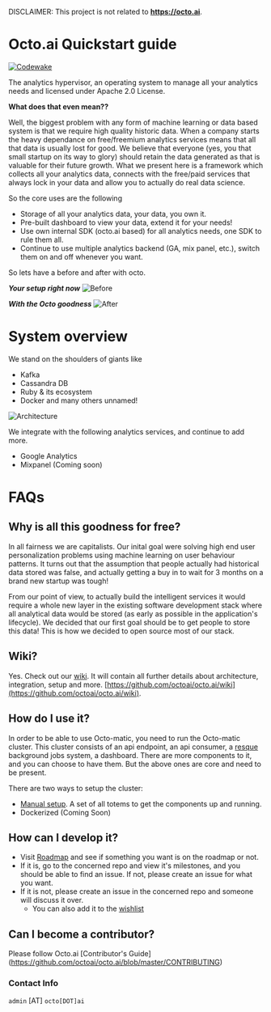 DISCLAIMER: This project is not related to **https://octo.ai**. 

# Octo.ai Quickstart guide
[![Codewake](https://www.codewake.com/badges/ask_question.svg)](https://www.codewake.com/p/octo-ai)

The analytics hypervisor, an operating system to manage all your analytics needs and licensed under Apache 2.0 License.

**What does that even mean??**

Well, the biggest problem with any form of machine learning or data based system is that we require high quality historic data. When a company starts the heavy dependance on free/freemium analytics services means that all that data is usually lost for good. We believe that everyone (yes, you that small startup on its way to glory) should retain the data generated as that is valuable for their future growth. What we present here is a framework which collects all your analytics data, connects with the free/paid services that always lock in your data and allow you to actually do real data science. 

So the core uses are the following 
- Storage of all your analytics data, your data, you own it. 
- Pre-built dashboard to view your data, extend it for your needs! 
- Use own internal SDK (octo.ai based) for all analytics needs, one SDK to rule them all. 
- Continue to use multiple analytics backend (GA, mix panel, etc.), switch them on and off whenever you want. 

So lets have a before and after with octo. 

***Your setup right now***
![Before](https://raw.githubusercontent.com/octoai/octo.ai/master/docs/images/before.png)

***With the Octo goodness***
![After](https://raw.githubusercontent.com/octoai/octo.ai/master/docs/images/after.png)


# System overview

We stand on the shoulders of giants like
- Kafka
- Cassandra DB
- Ruby & its ecosystem
- Docker 
and many others unnamed!

![Architecture](https://raw.githubusercontent.com/octoai/octo.ai/master/docs/images/components.png)

We integrate with the following analytics services, and continue to add more. 
- Google Analytics
- Mixpanel (Coming soon)

# FAQs
## Why is all this goodness for free?
In all fairness we are capitalists. Our inital goal were solving high end user personalization problems using machine learning on user behaviour patterns. It turns out that the assumption that people actually had historical data stored was false, and actually getting a buy in to wait for 3 months on a brand new startup was tough!

From our point of view, to actually build the intelligent services it would require a whole new layer in the existing software development stack where all analytical data would be stored (as early as possible in the application's lifecycle). We decided that our first goal should be to get people to store this data! This is how we decided to open source most of our stack. 

## Wiki?

Yes. Check out our [wiki](https://github.com/octoai/octo.ai/wiki). It will contain all further details about architecture, integration, setup and more. [https://github.com/octoai/octo.ai/wiki](https://github.com/octoai/octo.ai/wiki).

## How do I use it?

In order to be able to use Octo-matic, you need to run the Octo-matic cluster. This cluster consists of an api endpoint, an api consumer, a [resque](https://github.com/resque/resque)  background jobs system, a dashboard. There are more components to it, and you can choose to have them. But the above ones are core and need to be present.

There are two ways to setup the cluster:

- [Manual setup](https://github.com/octoai/octo.ai/wiki/Setup-Guide). A set of all totems to get the components up and running.
- Dockerized (Coming Soon)

## How can I develop it?

- Visit [Roadmap](https://github.com/octoai/octo.ai/wiki/Roadmap) and see if something you want is on the roadmap or not.
- If it is, go to the concerned repo and view it's milestones, and you should be able to find an issue. If not, please create an issue for what you want.
- If it is not, please create an issue in the concerned repo and someone will discuss it over.
	- You can also add it to the [wishlist](https://github.com/octoai/octo.ai/wiki/Wishlist)

## Can I become a contributor?
Please follow Octo.ai [Contributor's Guide] (https://github.com/octoai/octo.ai/blob/master/CONTRIBUTING)

### Contact Info

`admin` [AT] `octo[DOT]ai`
